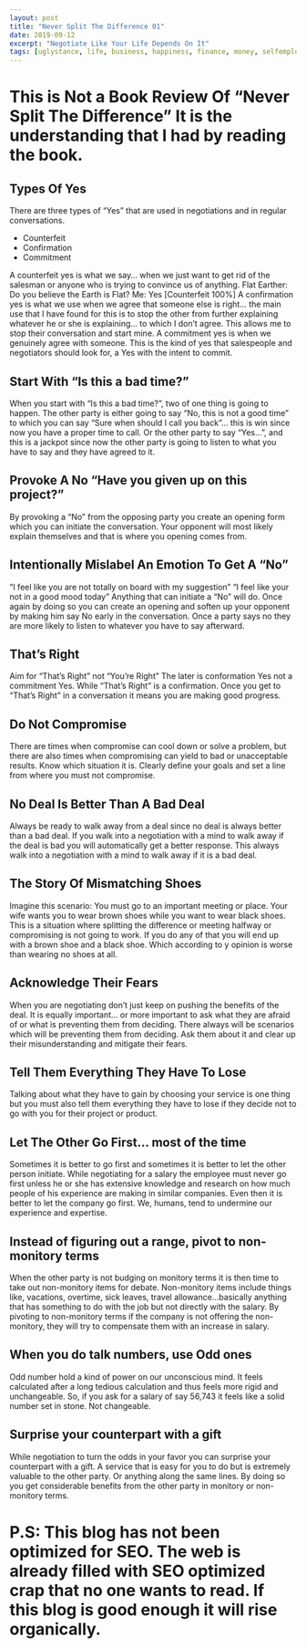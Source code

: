 ```yaml
---
layout: post
title: "Never Split The Difference 01"
date: 2019-09-12
excerpt: "Negotiate Like Your Life Depends On It"
tags: [uglystance, life, business, happiness, finance, money, selfemployed, failures, negotiation, spliting the difference, book review]
---
```

# This is Not a Book Review Of “Never Split The Difference” It is the understanding that I had by reading the book.
## Types Of Yes
There are three types of “Yes” that are used in negotiations and in regular conversations.
* Counterfeit
* Confirmation
* Commitment

A counterfeit yes is what we say… when we just want to get rid of the salesman or anyone who is trying to convince us of anything.
Flat Earther: Do you believe the Earth is Flat?
Me: Yes [Counterfeit 100%]
A confirmation yes is what we use when we agree that someone else is right… the main use that I have found for this is to stop the other from further explaining whatever he or she is explaining… to which I don’t agree. This allows me to stop their conversation and start mine.
A commitment yes is when we genuinely agree with someone. This is the kind of yes that salespeople and negotiators should look for, a Yes with the intent to commit.
## Start With “Is this a bad time?”
When you start with “Is this a bad time?”, two of one thing is going to happen. The other party is either going to say “No, this is not a good time” to which you can say “Sure when should I call you back”… this is win since now you have a proper time to call. Or the other party to say “Yes…”, and this is a jackpot since now the other party is going to listen to what you have to say and they have agreed to it.
## Provoke A No “Have you given up on this project?”
By provoking a “No” from the opposing party you create an opening form which you can initiate the conversation. Your opponent will most likely explain themselves and that is where you opening comes from. 
## Intentionally Mislabel An Emotion To Get A “No”
“I feel like you are not totally on board with my suggestion”
“I feel like your not in a good mood today”
Anything that can initiate a “No” will do. Once again by doing so you can create an opening and soften up your opponent by making him say No early in the conversation. Once a party says no they are more likely to listen to whatever you have to say afterward.
## That’s Right
Aim for “That’s Right” not “You’re Right” The later is conformation Yes not a commitment Yes. While “That’s Right” is a confirmation. Once you get to “That’s Right” in a conversation it means you are making good progress.
## Do Not Compromise
There are times when compromise can cool down or solve a problem, but there are also times when compromising can yield to bad or unacceptable results.
Know which situation it is. Clearly define your goals and set a line from where you must not compromise.
## No Deal Is Better Than A Bad Deal
Always be ready to walk away from a deal since no deal is always better than a bad deal. If you walk into a negotiation with a mind to walk away if the deal is bad you will automatically get a better response. This always walk into a negotiation with a mind to walk away if it is a bad deal.
## The Story Of Mismatching Shoes
Imagine this scenario:
You must go to an important meeting or place. Your wife wants you to wear brown shoes while you want to wear black shoes. This is a situation where splitting the difference or meeting halfway or compromising is not going to work. If you do any of that you will end up with a brown shoe and a black shoe. Which according to y opinion is worse than wearing no shoes at all.
## Acknowledge Their Fears
When you are negotiating don’t just keep on pushing the benefits of the deal. It is equally important… or more important to ask what they are afraid of or what is preventing them from deciding. There always will be scenarios which will be preventing them from deciding. Ask them about it and clear up their misunderstanding and mitigate their fears. 
## Tell Them Everything They Have To Lose
Talking about what they have to gain by choosing your service is one thing but you must also tell them everything they have to lose if they decide not to go with you for their project or product.
## Let The Other Go First… most of the time
Sometimes it is better to go first and sometimes it is better to let the other person initiate. While negotiating for a salary the employee must never go first unless he or she has extensive knowledge and research on how much people of his experience are making in similar companies. Even then it is better to let the company go first.
We, humans, tend to undermine our experience and expertise.
## Instead of figuring out a range, pivot to non-monitory terms
When the other party is not budging on monitory terms it is then time to take out non-monitory items for debate. Non-monitory items include things like, vacations, overtime, sick leaves, travel allowance…basically anything that has something to do with the job but not directly with the salary.
By pivoting to non-monitory terms if the company is not offering the non-monitory, they will try to compensate them with an increase in salary.
## When you do talk numbers, use Odd ones
Odd number hold a kind of power on our unconscious mind. It feels calculated after a long tedious calculation and thus feels more rigid and unchangeable. So, if you ask for a salary of say 56,743 it feels like a solid number set in stone. Not changeable.
## Surprise your counterpart with a gift
While negotiation to turn the odds in your favor you can surprise your counterpart with a gift. A service that is easy for you to do but is extremely valuable to the other party. Or anything along the same lines.
By doing so you get considerable benefits from the other party in monitory or non-monitory terms.
# P.S: This blog has not been optimized for SEO. The web is already filled with SEO optimized crap that no one wants to read. If this blog is good enough it will rise organically.
